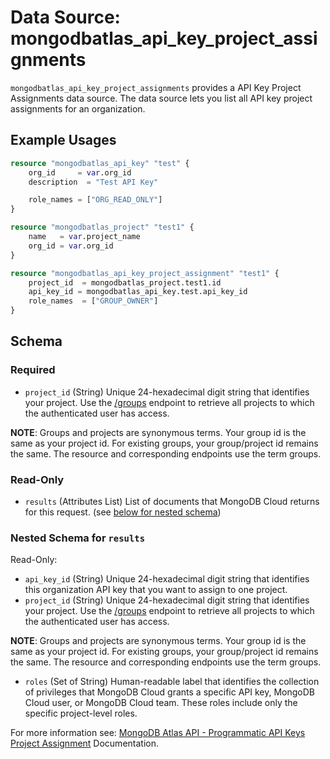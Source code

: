 # Data Source: mongodbatlas_api_key_project_assignments

`mongodbatlas_api_key_project_assignments` provides a API Key Project Assignments data source. The data source lets you list all API key project assignments for an organization.

## Example Usages

```terraform
resource "mongodbatlas_api_key" "test" {
	org_id     = var.org_id
	description  = "Test API Key"

	role_names = ["ORG_READ_ONLY"]
}

resource "mongodbatlas_project" "test1" {
	name   = var.project_name
	org_id = var.org_id
}

resource "mongodbatlas_api_key_project_assignment" "test1" {
	project_id  = mongodbatlas_project.test1.id
	api_key_id = mongodbatlas_api_key.test.api_key_id
	role_names  = ["GROUP_OWNER"]
}
```

<!-- schema generated by tfplugindocs -->
## Schema

### Required

- `project_id` (String) Unique 24-hexadecimal digit string that identifies your project. Use the [/groups](#tag/Projects/operation/listProjects) endpoint to retrieve all projects to which the authenticated user has access.

**NOTE**: Groups and projects are synonymous terms. Your group id is the same as your project id. For existing groups, your group/project id remains the same. The resource and corresponding endpoints use the term groups.

### Read-Only

- `results` (Attributes List) List of documents that MongoDB Cloud returns for this request. (see [below for nested schema](#nestedatt--results))

<a id="nestedatt--results"></a>
### Nested Schema for `results`

Read-Only:

- `api_key_id` (String) Unique 24-hexadecimal digit string that identifies this organization API key that you want to assign to one project.
- `project_id` (String) Unique 24-hexadecimal digit string that identifies your project. Use the [/groups](#tag/Projects/operation/listProjects) endpoint to retrieve all projects to which the authenticated user has access.

**NOTE**: Groups and projects are synonymous terms. Your group id is the same as your project id. For existing groups, your group/project id remains the same. The resource and corresponding endpoints use the term groups.
- `roles` (Set of String) Human-readable label that identifies the collection of privileges that MongoDB Cloud grants a specific API key, MongoDB Cloud user, or MongoDB Cloud team. These roles include only the specific project-level roles.

For more information see: [MongoDB Atlas API - Programmatic API Keys Project Assignment](https://www.mongodb.com/docs/api/doc/atlas-admin-api-v2/group/endpoint-programmatic-api-keys) Documentation.
